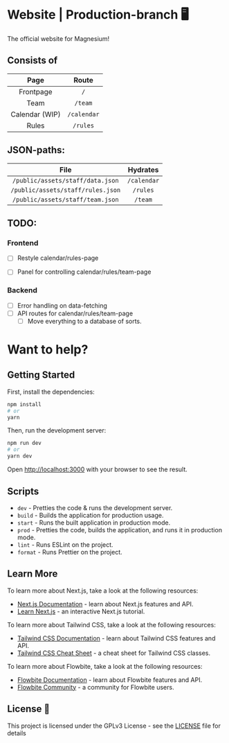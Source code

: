 # Website | Production-branch 🖥️

The official website for Magnesium!

## Consists of

| Page | Route |
| :----: | :-: |
| Frontpage | `/` |
| Team | `/team` |
| Calendar (WIP) | `/calendar` |
| Rules | `/rules` |

## JSON-paths:
| File | Hydrates |
| :----: | :-: |
| `/public/assets/staff/data.json` | `/calendar` |
| `/public/assets/staff/rules.json` | `/rules` |
| `/public/assets/staff/team.json` | `/team` |

## TODO:


### Frontend
- [ ]  Restyle calendar/rules-page

- [ ]  Panel for controlling calendar/rules/team-page

### Backend
- [ ]  Error handling on data-fetching
- [ ]  API routes for calendar/rules/team-page
     - [ ]  Move everything to a database of sorts.

# Want to help?
## Getting Started

First, install the dependencies:

```bash
npm install
# or
yarn
```

Then, run the development server:

```bash
npm run dev
# or
yarn dev
```

Open [http://localhost:3000](http://localhost:3000) with your browser to see the result.

## Scripts

- `dev` - Pretties the code & runs the development server.
- `build` - Builds the application for production usage.
- `start` - Runs the built application in production mode.
- `prod` - Pretties the code, builds the application, and runs it in production mode.
- `lint` - Runs ESLint on the project.
- `format` - Runs Prettier on the project.

## Learn More

To learn more about Next.js, take a look at the following resources:

- [Next.js Documentation](https://nextjs.org/docs) - learn about Next.js features and API.
- [Learn Next.js](https://nextjs.org/learn) - an interactive Next.js tutorial.

To learn more about Tailwind CSS, take a look at the following resources:

- [Tailwind CSS Documentation](https://tailwindcss.com/docs) - learn about Tailwind CSS features and API.
- [Tailwind CSS Cheat Sheet](https://nerdcave.com/tailwind-cheat-sheet) - a cheat sheet for Tailwind CSS classes.

To learn more about Flowbite, take a look at the following resources:

- [Flowbite Documentation](https://flowbite.com/docs) - learn about Flowbite features and API.
- [Flowbite Community](https://community.flowbite.com) - a community for Flowbite users.

## License 📜

This project is licensed under the GPLv3 License - see the [LICENSE](LICENSE) file for details
